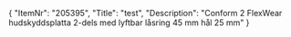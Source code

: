 {
  "ItemNr": "205395",
  "Title": "test",
  "Description": "Conform 2 FlexWear hudskyddsplatta 2-dels med lyftbar låsring 45 mm hål 25 mm"
}